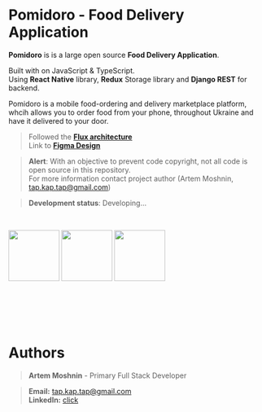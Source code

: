 # Pomidoro - Food Delivery Application 


**Pomidoro** is is a large open source **Food Delivery Application**.


Built with on JavaScript & TypeScript. <br>
Using **React Native** library, **Redux** Storage library and **Django REST** for backend.

Pomidoro is a mobile food-ordering and delivery marketplace platform, whcih allows you to order food from your phone, throughout Ukraine  and have it delivered to your door.
</br>
> Followed the [**Flux architecture**](https://facebook.github.io/flux/) </br>
> Link to [**Figma Design**](https://www.figma.com/file/KSX7LiudPz1ZrbsrcmIFpA/FoodDeliveryApp)


> **Alert**: With an objective to prevent code copyright, not all code is open source in this repository. </br>
> For more information contact project author (Artem Moshnin, tap.kap.tap@gmail.com)

> **Development status**: Developing...
</br>
 <p float="left">
 <img src="https://user-images.githubusercontent.com/62706319/84562206-f5bdc680-ad52-11ea-8544-d652ed9e8906.PNG" width="100"/> <img src="https://user-images.githubusercontent.com/62706319/84562253-53521300-ad53-11ea-84c2-0c2a251b3a6f.PNG" width="100"/> <img src="https://user-images.githubusercontent.com/62706319/84562294-c52a5c80-ad53-11ea-8ef9-6a3d62807bbe.PNG" width="100"/>
 
</p>
 


<br></br>
<br></br> 
 
# Authors

> **Artem Moshnin** - Primary Full Stack Developer </br>

> **Email:** tap.kap.tap@gmail.com </br> **LinkedIn:** [click](https://www.linkedin.com/in/artem77/)

</br>
